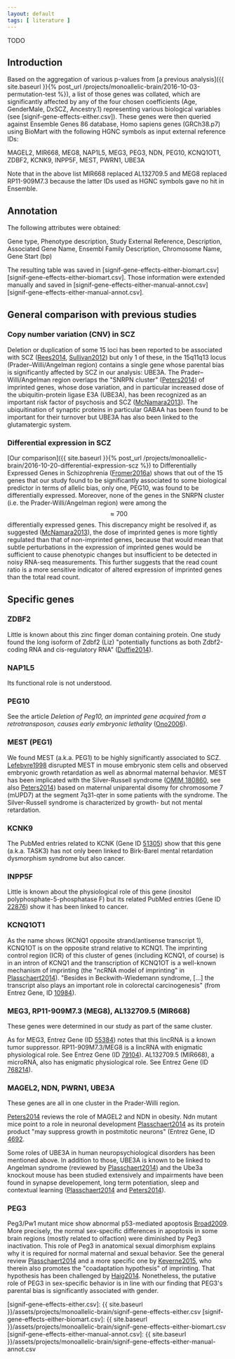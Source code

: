 ```yaml
---
layout: default
tags: [ literature ]
---
```


TODO

## Introduction

Based on the aggregation of various p-values from [a previous analysis]({{ site.baseurl }}{% post_url /projects/monoallelic-brain/2016-10-03-permutation-test %}), a list of those genes was collated, which are significantly affected by any of the four chosen coefficients (Age, GenderMale, DxSCZ, Ancestry.1) representing various biological variables (see [signif-gene-effects-either.csv]).  These genes were then queried against Ensemble Genes 86 database, Homo sapiens genes (GRCh38.p7) using BioMart with the following HGNC symbols as input external reference IDs:

MAGEL2,
MIR668,
MEG8,
NAP1L5,
MEG3,
PEG3,
NDN,
PEG10,
KCNQ1OT1,
ZDBF2,
KCNK9,
INPP5F,
MEST,
PWRN1,
UBE3A

Note that in the above list MIR668 replaced AL132709.5 and MEG8 replaced RP11-909M7.3 because the latter IDs used as HGNC symbols gave no hit in Ensemble.

## Annotation

The following attributes were obtained:

Gene type,
Phenotype description,
Study External Reference,
Description,
Associated Gene Name,
Ensembl Family Description,
Chromosome Name,
Gene Start (bp)

The resulting table was saved in [signif-gene-effects-either-biomart.csv][signif-gene-effects-either-biomart.csv].  Those information were extended manually and saved in [signif-gene-effects-either-manual-annot.csv][signif-gene-effects-either-manual-annot.csv].

## General comparison with previous studies

### Copy number variation (CNV) in SCZ

Deletion or duplication of some 15 loci has been reported to be associated with SCZ ([Rees2014], [Sullivan2012]) but only 1 of these, in the 15q11q13 locus (Prader–Willi/Angelman region) contains a single gene whose parental bias is significantly affected by SCZ in our analysis: UBE3A.  The Prader–Willi/Angelman region overlaps the "SNRPN cluster" ([Peters2014]) of imprinted genes, whose dose variation, and in particular increased dose of the ubiquitin-protein ligase E3A (UBE3A), has been recognized as an important risk factor of psychosis and SCZ ([McNamara2013]).  The ubiquitination of synaptic proteins in particular GABAA has been found to be important for their turnover but UBE3A has also been linked to the glutamatergic system.

### Differential expression in SCZ

[Our comparison]({{ site.baseurl }}{% post_url /projects/monoallelic-brain/2016-10-20-differential-expression-scz %}) to Differentially Expressed Genes in Schizophrenia ([Fromer2016a]) shows that out of the 15 genes that our study found to be significantly associated to some biological predictor in terms of allelic bias, only one, PEG10, was found to be differentially expressed.  Moreover, none of the genes in the SNRPN cluster (i.e. the Prader-Willi/Angelman region) were among the $$\approx 700$$ differentially expressed genes.  This discrepancy might be resolved if, as suggested ([McNamara2013]), the dose of imprinted genes is more tightly regulated than that of non-imprinted genes, because that would mean that subtle perturbations in the expression of imprinted genes would be sufficient to cause phenotypic changes but insufficient to be detected in noisy RNA-seq measurements.  This further suggests that the read count ratio is a more sensitive indicator of altered expression of imprinted genes than the total read count.

## Specific genes

### ZDBF2

Little is known about this zinc finger doman containing protein.  One study found  the long isoform of Zdbf2 (Liz) "potentially functions as both Zdbf2-coding RNA and cis-regulatory RNA" ([Duffie2014]).

### NAP1L5

Its functional role is not understood.

### PEG10

See the article *Deletion of Peg10, an imprinted gene acquired from a retrotransposon, causes early embryonic lethality* ([Ono2006]).

### MEST (PEG1)

We found MEST (a.k.a. PEG1) to be highly significantly associated to SCZ.  [Lefebvre1998] disrupted MEST in mouse embryonic stem cells and observed embryonic growth retardation as well as abnormal maternal behavior.  MEST has been implicated with the Silver-Russell syndrome ([OMIM 180860], see also [Peters2014]) based on maternal uniparental disomy for chromosome 7 (mUPD7) at the segment 7q31-qter in some patients with the syndrome.  The Silver-Russell syndrome is characterized by growth- but not mental retardation.

### KCNK9

The PubMed entries related to KCNK (Gene ID [51305](https://www.ncbi.nlm.nih.gov/gene/51305)) show that this gene (a.k.a. TASK3) has not only been linked to Birk-Barel mental retardation dysmorphism syndrome but also cancer.

### INPP5F

Little is known about the physiological role of this gene (inositol polyphosphate-5-phosphatase F) but its related PubMed entries (Gene ID [22876](https://www.ncbi.nlm.nih.gov/gene/22876)) show it has been linked to cancer.

### KCNQ1OT1

As the name shows (KCNQ1 opposite strand/antisense transcript 1), KCNQ1OT is on the opposite strand relative to KCNQ1.  The imprinting control region (ICR) of this cluster of genes (including KCNQ1, of course) is in an intron of KCNQ1 and the transcription of KCNQ1OT is a well-known mechanism of imprinting (the "ncRNA model of imprinting" in [Plasschaert2014]).  "Besides in Beckwith-Wiedemann syndrome, [...] the transcript also plays an important role in colorectal carcinogenesis" (from Entrez Gene, ID [10984](https://www.ncbi.nlm.nih.gov/gene/10984)).

### MEG3, RP11-909M7.3 (MEG8), AL132709.5 (MIR668)

These genes were determined in our study as part of the same cluster.

As for MEG3, Entrez Gene (ID [55384](https://www.ncbi.nlm.nih.gov/gene/55384)) notes that this lincRNA is a known tumor suppressor. RP11-909M7.3/MEG8 is a lincRNA with enigmatic physiological role.  See Entrez Gene (ID [79104](https://www.ncbi.nlm.nih.gov/gene/79104)).  AL132709.5 (MIR668), a microRNA, also has enigmatic physiological role.  See Entrez Gene (ID [768214](https://www.ncbi.nlm.nih.gov/gene/768214)).

### MAGEL2, NDN, PWRN1, UBE3A

These genes are all in one cluster in the Prader-Willi region.

[Peters2014] reviews the role of MAGEL2 and NDN in obesity.  Ndn mutant mice point to a role in neuronal development [Plasschaert2014] as its protein product "may suppress growth in postmitotic neurons" (Entrez Gene, ID [4692](https://www.ncbi.nlm.nih.gov/gene/4692).

Some roles of UBE3A in human neuropsychiological disorders has been mentioned above.  In addition to those, UBE3A is known to be linked to Angelman syndrome (reviewed by [Plasschaert2014]) and the Ube3a knockout mouse has been studied extensively and impairments have been found in synapse developement, long term potentiation, sleep and contextual learning ([Plasschaert2014] and [Peters2014]).

### PEG3

Peg3/Pw1 mutant mice show abnormal p53-mediated apoptosis [Broad2009].  More precisely, the normal sex-specific differences in apoptosis in some brain regions (mostly related to olfaction) were diminished by Peg3 inactivation.  This role of Peg3 in anatomical sexual dimorphism explains why it is required for normal maternal and sexual behavior.  See the general review [Plasschaert2014] and a more specific one by [Keverne2015], who therein also promotes the "coadaptation hypothesis" of imprinting.  That hypothesis has been challenged by [Haig2014].  Nonetheless, the putative role of PEG3 in sex-specific behavior is in line with our finding that PEG3's parental bias is significantly associated with gender.

[Rees2014]: http://www.ncbi.nlm.nih.gov/pubmed/24311552
[Sullivan2012]: http://www.ncbi.nlm.nih.gov/pubmed/22777127
[Peters2014]: https://www.ncbi.nlm.nih.gov/pubmed/24958438
[McNamara2013]: http://www.ncbi.nlm.nih.gov/pubmed/23697931
[Fromer2016a]: http://www.ncbi.nlm.nih.gov/pubmed/27668389
[Lefebvre1998]: http://www.ncbi.nlm.nih.gov/pubmed/9771709
[Keverne2015]: http://www.ncbi.nlm.nih.gov/pubmed/25404322
[OMIM 180860]: http://omim.org/entry/180860
[Broad2009]: http://www.ncbi.nlm.nih.gov/pubmed/19224563
[Plasschaert2014]: http://www.ncbi.nlm.nih.gov/pubmed/24757003
[Haig2014]: http://www.ncbi.nlm.nih.gov/pubmed/24129605
[Duffie2014]: http://www.ncbi.nlm.nih.gov/pubmed/24589776
[Ono2006]: http://www.ncbi.nlm.nih.gov/pubmed/16341224

[signif-gene-effects-either.csv]: {{ site.baseurl }}/assets/projects/monoallelic-brain/signif-gene-effects-either.csv
[signif-gene-effects-either-biomart.csv]: {{ site.baseurl }}/assets/projects/monoallelic-brain/signif-gene-effects-either-biomart.csv
[signif-gene-effects-either-manual-annot.csv]: {{ site.baseurl }}/assets/projects/monoallelic-brain/signif-gene-effects-either-manual-annot.csv
<!-- MathJax scripts -->
<script type="text/javascript" src="https://cdn.mathjax.org/mathjax/latest/MathJax.js?config=TeX-AMS-MML_HTMLorMML"></script>
